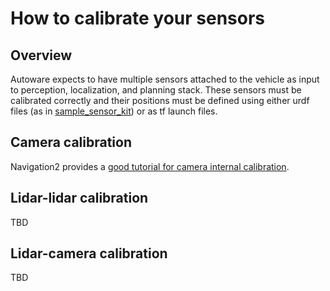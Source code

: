 # How to calibrate your sensors

## Overview

Autoware expects to have multiple sensors attached to the vehicle as input to perception, localization, and planning stack. These sensors must be calibrated correctly and their positions must be defined using either urdf files (as in [sample_sensor_kit](https://github.com/autowarefoundation/sample_sensor_kit_launch/tree/main/sample_sensor_kit_description)) or as tf launch files.

## Camera calibration

Navigation2 provides a [good tutorial for camera internal calibration](https://navigation.ros.org/tutorials/docs/camera_calibration.html).

## Lidar-lidar calibration

TBD

## Lidar-camera calibration

TBD
